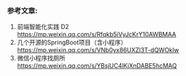 ###  参考文章:

1. 前端智能化实践 D2  https://mp.weixin.qq.com/s/Rfqkb5iVyJcKrY10AWBMAA
2. 几个开源的SpringBoot项目（含小程序） https://mp.weixin.qq.com/s/VNb0yx86UXZl3T-dQWOklw
3. 微信小程序找厕所 https://mp.weixin.qq.com/s/YBsjUC4lKjXnDABE5hcMAQ